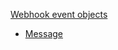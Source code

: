[Webhook event objects](https://developers.line.me/en/docs/messaging-api/reference/#webhook-event-objects)

* [Message](https://developers.line.me/en/docs/messaging-api/reference/#message)



